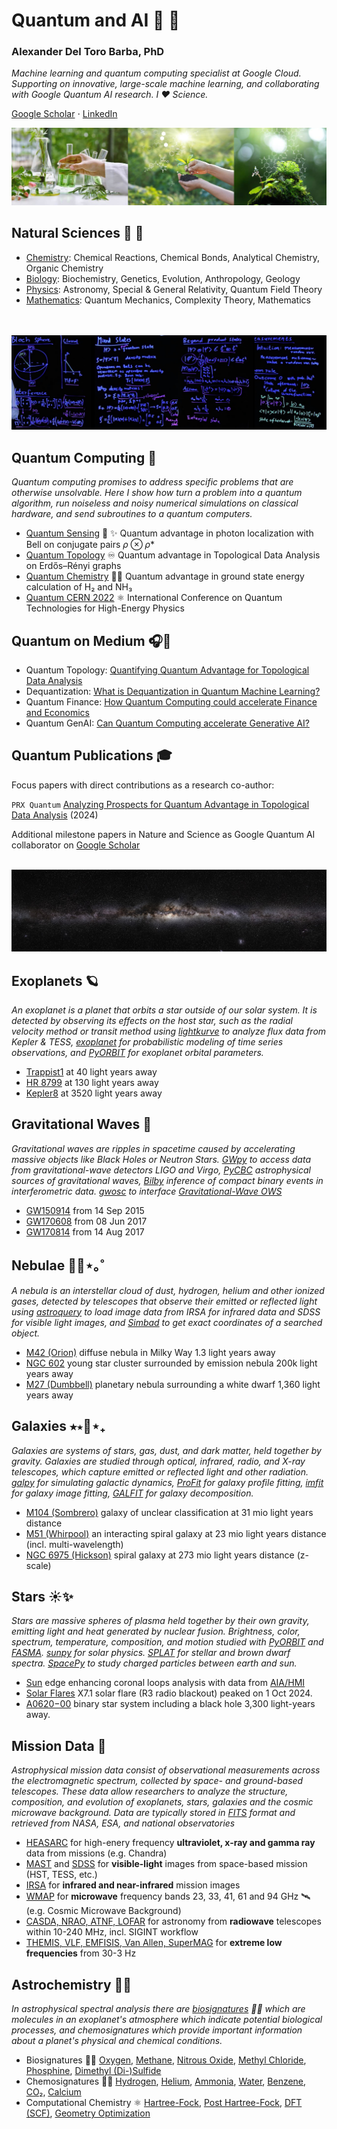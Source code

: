 # Quantum and AI 🌸 🔭

### Alexander Del Toro Barba, PhD

*Machine learning and quantum computing specialist at Google Cloud. Supporting on innovative, large-scale machine learning, and collaborating with Google Quantum AI research. I ❤️ Science.*

[Google Scholar](https://scholar.google.com/citations?hl=en&user=fddyK-wAAAAJ) $\cdot$ [LinkedIn](https://www.linkedin.com/in/deltorobarba/)


<img src="https://raw.githubusercontent.com/deltorobarba/repo/master/sciences_0000.png" alt="sciences">


## Natural Sciences 🍃 🎨
* [Chemistry](https://github.com/deltorobarba/sciences/blob/master/chemistry.ipynb): Chemical Reactions, Chemical Bonds, Analytical Chemistry, Organic Chemistry
* [Biology](https://github.com/deltorobarba/sciences/blob/master/biology.ipynb): Biochemistry, Genetics, Evolution, Anthropology, Geology
* [Physics](https://github.com/deltorobarba/sciences/blob/master/physics.ipynb): Astronomy, Special & General Relativity, Quantum Field Theory
* [Mathematics](https://github.com/deltorobarba/sciences/blob/master/maths.ipynb): Quantum Mechanics, Complexity Theory, Mathematics

<br>
<br>

<img src="https://raw.githubusercontent.com/deltorobarba/repo/master/quantum_000.jpg" alt="sciences">

## Quantum Computing 💎 

*Quantum computing promises to address specific problems that are otherwise unsolvable. Here I show how turn a problem into a quantum algorithm, run noiseless and noisy numerical simulations on classical hardware, and send subroutines to a quantum computers.*

* [Quantum Sensing](https://github.com/deltorobarba/sciences/blob/master/quantum_sensing.ipynb) 📡 ✨ Quantum advantage in photon localization with Bell on conjugate pairs $\rho \otimes \rho*$
* [Quantum Topology](https://github.com/deltorobarba/sciences/blob/master/quantum_tda.ipynb) ♾️ Quantum advantage in Topological Data Analysis on Erdős–Rényi graphs
* [Quantum Chemistry](https://github.com/deltorobarba/sciences/blob/master/quantum_chemistry.ipynb) 🔬🧪 Quantum advantage in ground state energy calculation of H₂ and NH₃
* [Quantum CERN 2022](https://github.com/deltorobarba/sciences/blob/master/quantum_cern.ipynb) ⚛︎ International Conference on Quantum Technologies for High-Energy Physics

## Quantum on Medium 🎧📒

* Quantum Topology: [Quantifying Quantum Advantage for Topological Data Analysis](https://medium.com/@deltorobarba/quantum-topological-data-analysis-the-most-powerful-quantum-machine-learning-algorithm-part-3-98789e961b62)
* Dequantization: [What is Dequantization in Quantum Machine Learning?](https://medium.com/@deltorobarba/what-is-dequantization-in-quantum-machine-learning-a3b4d5af0f0f)
* Quantum Finance: [How Quantum Computing could accelerate Finance and Economics](https://medium.com/@deltorobarba/how-quantum-computing-could-accelerate-finance-and-economics-80555e80f76b)
* Quantum GenAI: [Can Quantum Computing accelerate Generative AI?](https://medium.com/@deltorobarba/can-quantum-computing-accelerate-generative-ai-b1df36398ac5)

## Quantum Publications 🎓

Focus papers with direct contributions as a research co-author:

`PRX Quantum`&nbsp;[Analyzing Prospects for Quantum Advantage in Topological Data Analysis](https://journals.aps.org/prxquantum/abstract/10.1103/PRXQuantum.5.010319) (2024)

Additional milestone papers in Nature and Science as Google Quantum AI  collaborator on [Google Scholar](https://scholar.google.com/citations?hl=en&user=fddyK-wAAAAJ)

<br>
<img src="https://raw.githubusercontent.com/deltorobarba/repo/master/sciences_2000.png" alt="sciences">

## Exoplanets 🪐

*An exoplanet is a planet that orbits a star outside of our solar system. It is detected by observing its effects on the host star, such as the radial velocity method or transit method using [lightkurve](https://github.com/lightkurve/lightkurve) to analyze flux data from Kepler & TESS, [exoplanet](https://docs.exoplanet.codes/en/latest/) for probabilistic modeling of time series observations, and [PyORBIT](https://github.com/LucaMalavolta/PyORBIT) for exoplanet orbital parameters.*

* [Trappist1](https://github.com/deltorobarba/sciences/blob/master/exoplanet_trappist1.ipynb) at 40 light years away
* [HR 8799](https://github.com/deltorobarba/sciences/blob/master/exoplanet_HR8799.ipynb) at 130 light years away
* [Kepler8](https://github.com/deltorobarba/sciences/blob/master/exoplanet_kepler8.ipynb) at 3520 light years away

## Gravitational Waves 📡

*Gravitational waves are ripples in spacetime caused by accelerating massive objects like Black Holes or Neutron Stars. [GWpy](https://gwpy.github.io/docs/stable/) to access data from gravitational-wave detectors LIGO and Virgo, [PyCBC](https://pycbc.org/) astrophysical sources of gravitational waves, [Bilby](https://lscsoft.docs.ligo.org/bilby/) inference of compact binary events in interferometric data. [gwosc](https://gwosc.readthedocs.io/en/stable/) to interface [Gravitational-Wave OWS](https://gwosc.org)*

  * [GW150914](https://github.com/deltorobarba/sciences/blob/master/graviationalwave_GW150914.ipynb) from 14 Sep 2015
  * [GW170608](https://github.com/deltorobarba/sciences/blob/master/graviationalwave_GW170608.ipynb) from 08 Jun 2017
  * [GW170814](https://github.com/deltorobarba/sciences/blob/master/graviationalwave_GW170814.ipynb) from 14 Aug 2017

## Nebulae 🔭🫧⋆｡˚

*A nebula is an interstellar cloud of dust, hydrogen, helium and other ionized gases, detected by telescopes that observe their emitted or reflected light using [astroquery](https://astroquery.readthedocs.io/en/latest/) to load image data from IRSA for infrared data and SDSS for visible light images, and [Simbad](https://simbad.cds.unistra.fr/simbad/) to get exact coordinates of a searched object.*

  * [M42 (Orion)](https://github.com/deltorobarba/sciences/blob/master/nebula_M42.ipynb) diffuse nebula in Milky Way 1.3 light years away
  * [NGC 602](https://github.com/deltorobarba/sciences/blob/master/nebula_NGC_602.ipynb) young star cluster surrounded by emission nebula 200k light years away
  * [M27 (Dumbbell)](https://github.com/deltorobarba/sciences/blob/master/nebula_M27.ipynb)  planetary nebula surrounding a white dwarf 1,360 light years away

## Galaxies ⭑⋆🔭⋆₊

*Galaxies are systems of stars, gas, dust, and dark matter, held together by gravity. Galaxies are studied through optical, infrared, radio, and X-ray telescopes, which capture emitted or reflected light and other radiation. [galpy](https://docs.galpy.org/en/v1.10.0/) for simulating galactic dynamics, [ProFit](https://pypi.org/project/profit/) for galaxy profile fitting, [imfit](https://pyimfit.readthedocs.io/en/latest/overview.html) for galaxy image fitting, [GALFIT](https://users.obs.carnegiescience.edu/peng/work/galfit/galfit.html) for galaxy decomposition.*

  * [M104 (Sombrero)](https://github.com/deltorobarba/sciences/blob/master/galaxy_M104.ipynb) galaxy of unclear classification at 31 mio light years distance
  * [M51 (Whirpool)](https://github.com/deltorobarba/sciences/blob/master/galaxy_M51.ipynb) an interacting spiral galaxy at 23 mio light years distance (incl. multi-wavelength)
  * [NGC 6975 (Hickson)](https://github.com/deltorobarba/sciences/blob/master/galaxy_NGC_6975.ipynb) spiral galaxy at 273 mio light years distance (z-scale)

## Stars ☀️✨

*Stars are massive spheres of plasma held together by their own gravity, emitting light and heat generated by nuclear fusion. Brightness, color, spectrum, temperature, composition, and motion studied with [PyORBIT](https://github.com/LucaMalavolta/PyORBIT) and [FASMA](https://github.com/MariaTsantaki/FASMA-synthesis). [sunpy](https://sunpy.org) for solar physics. [SPLAT](https://pypi.org/project/splat/) for stellar and brown dwarf spectra. [SpacePy](https://spacepy.github.io/#getting-started) to study charged particles between earth and sun.*


  * [Sun](https://github.com/deltorobarba/sciences/blob/master/star_sun.ipynb) edge enhancing coronal loops analysis with data from [AIA/HMI](https://sdo.gsfc.nasa.gov/data/aiahmi/)
  * [Solar Flares](https://github.com/deltorobarba/sciences/blob/master/star_solarflare.ipynb) X7.1 solar flare (R3 radio blackout) peaked on 1 Oct 2024. 
  * [A0620−00](https://github.com/deltorobarba/sciences/blob/master/star_A0620_00.ipynb) binary star system including a black hole 3,300 light-years away.


## Mission Data 📂

*Astrophysical mission data consist of observational measurements across the electromagnetic spectrum, collected by space- and ground-based telescopes. These data allow researchers to analyze the structure, composition, and evolution of exoplanets, stars, galaxies and the cosmic microwave background. Data are typically stored in [FITS](https://github.com/deltorobarba/sciences/blob/master/missions_fits.ipynb) format and retrieved from NASA, ESA, and national observatories*

  * [HEASARC](https://github.com/deltorobarba/sciences/blob/master/missions_heasarc.ipynb) for high-enery frequency **ultraviolet, x-ray and gamma ray** data from missions (e.g. Chandra)
  * [MAST](https://github.com/deltorobarba/sciences/blob/master/missions_mast.ipynb) and [SDSS](https://github.com/deltorobarba/sciences/blob/master/missions_sdss.ipynb) for **visible-light** images from space-based mission (HST, TESS, etc.)
  * [IRSA](https://github.com/deltorobarba/sciences/blob/master/missions_irsa.ipynb) for **infrared and near-infrared** mission images
  * [WMAP](https://github.com/deltorobarba/sciences/blob/master/missions_wmap.ipynb) for **microwave** frequency bands 23, 33, 41, 61 and 94 GHz 🛰️ (e.g. Cosmic Microwave Background)
  * [CASDA, NRAO, ATNF, LOFAR](https://github.com/deltorobarba/sciences/blob/master/missions_radio.ipynb) for astronomy from **radiowave** telescopes within 10-240 MHz, incl. SIGINT workflow
  * [THEMIS, VLF, EMFISIS, Van Allen, SuperMAG](https://github.com/deltorobarba/sciences/blob/master/missions_elf.ipynb) for **extreme low frequencies** from 30-3 Hz

## Astrochemistry 🧪🧬

*In astrophysical spectral analysis there are [biosignatures](https://en.wikipedia.org/wiki/Biosignature) 🔬🦠 which are molecules in an exoplanet's atmosphere which indicate potential biological processes, and chemosignatures which provide important information about a planet's physical and chemical conditions.*

  * Biosignatures 🔬🦠 [Oxygen](https://github.com/deltorobarba/sciences/blob/master/chemistry_oxygen.ipynb), [Methane](https://github.com/deltorobarba/sciences/blob/master/chemistry_methane.ipynb), [Nitrous Oxide](https://github.com/deltorobarba/sciences/blob/master/chemistry_nitrousoxide.ipynb), [Methyl Chloride](https://github.com/deltorobarba/sciences/blob/master/chemistry_methylchloride.ipynb), [Phosphine](https://github.com/deltorobarba/sciences/blob/master/chemistry_phosphine.ipynb), [Dimethyl (Di-)Sulfide](https://github.com/deltorobarba/sciences/blob/master/chemistry_dimethylsulfide.ipynb)
  * Chemosignatures 🧫🧪 [Hydrogen](https://github.com/deltorobarba/sciences/blob/master/chemistry_hydrogen.ipynb), [Helium](https://github.com/deltorobarba/sciences/blob/master/chemistry_helium.ipynb), [Ammonia](https://github.com/deltorobarba/sciences/blob/master/chemistry_ammonia.ipynb), [Water](https://github.com/deltorobarba/sciences/blob/master/chemistry_water.ipynb), [Benzene](https://github.com/deltorobarba/sciences/blob/master/chemistry_benzene.ipynb), [CO₂](https://github.com/deltorobarba/sciences/blob/master/chemistry_carbon.ipynb), [Calcium](https://github.com/deltorobarba/sciences/blob/master/chemistry_calcium.ipynb)
  * Computational Chemistry ⚛︎ [Hartree-Fock](https://github.com/deltorobarba/sciences/blob/master/chemistry_hartree_fock.ipynb), [Post Hartree-Fock](https://github.com/deltorobarba/sciences/blob/master/chemistry_post_hartree_fock.ipynb), [DFT (SCF)](https://github.com/deltorobarba/sciences/blob/master/chemistry_dft_scf.ipynb), [Geometry Optimization](https://github.com/deltorobarba/sciences/blob/master/chemistry_geometry_optimization.ipynb)

<br>  

<br>

